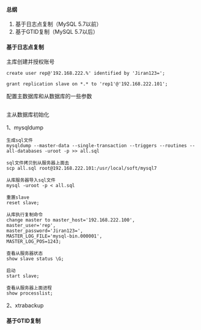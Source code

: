 #### 总纲

1. 基于日志点复制（MySQL 5.7以前）
2. 基于GTID复制（MySQL 5.7以后）

#### 基于日志点复制

主库创建并授权账号

```
create user rep@'192.168.222.%' identified by 'Jiran123=';

grant replication slave on *.* to 'rep1'@'192.168.222.101';
```

配置主数据库和从数据库的一些参数

```

```

主从数据库初始化

1、mysqldump

```
生成sql文件
mysqldump --master-data --single-transaction --triggers --routines --all-databases -uroot -p >> all.sql

sql文件拷贝到从服务器上面去
scp all.sql root@192.168.222.101:/usr/local/soft/mysql7

从库服务器导入sql文件
mysql -uroot -p < all.sql

重置slave
reset slave;

从库执行复制命令
change master to master_host='192.168.222.100',
master_user='rep',
master_password='Jiran123=',
MASTER_LOG_FILE='mysql-bin.000001',
MASTER_LOG_POS=1243;

查看从服务器状态
show slave status \G;

启动
start slave;

查看从服务器上面进程
show processlist;
```



2、xtrabackup

#### 基于GTID复制



